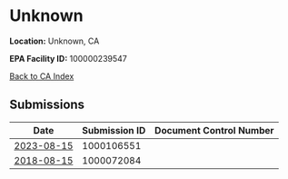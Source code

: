 # Unknown

**Location:** Unknown, CA

**EPA Facility ID:** 100000239547

[Back to CA Index](../../index.md)

## Submissions

| Date | Submission ID | Document Control Number |
|------|--------------|-------------------------|
| [2023-08-15](submissions/1000106551.md) | 1000106551 |  |
| [2018-08-15](submissions/1000072084.md) | 1000072084 |  |
